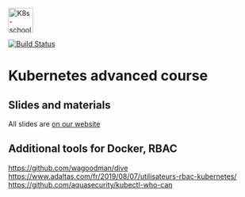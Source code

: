 [<img src="http://k8s-school.fr/images/logo.svg" alt="K8s-school Logo, expertise et formation Kubernetes" height="50" />](https://k8s-school.fr)

[![Build Status](https://travis-ci.com/k8s-school/k8s-advanced.svg?branch=master)](https://travis-ci.com/k8s-school/k8s-advanced)


# Kubernetes advanced course

## Slides and materials

All slides are [on our website](https://www.k8s-school.fr/pdf)

## Additional tools for Docker, RBAC

https://github.com/wagoodman/dive
https://www.adaltas.com/fr/2019/08/07/utilisateurs-rbac-kubernetes/
https://github.com/aquasecurity/kubectl-who-can
